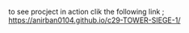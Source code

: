 to see procject in action clik the following link ; https://anirban0104.github.io/c29-TOWER-SIEGE-1/
